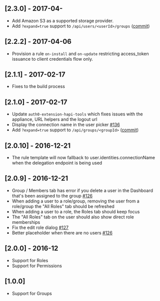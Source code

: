 ## [2.3.0] - 2017-04-

- Add Amazon S3 as a supported storage provider.
- Add `?expand=true` support to `/api/users/<userId>/groups` ([commit](https://github.com/auth0/auth0-authorization-extension/commit/8d4771dcb42317b9d314592b1f573e6951a84274))

## [2.2.2] - 2017-04-06

- Provision a rule `on-install` and `on-update` restricting access_token issuance to client credentials flow only.

## [2.1.1] - 2017-02-17

- Fixes to the build process

## [2.1.0] - 2017-02-17

- Update `auth0-extension-hapi-tools` which fixes issues with the appliance, URL helpers and the logout url
- Display the connection name in the user picker [#136](https://github.com/auth0/auth0-authorization-extension/pull/136)
- Add `?expand=true` support to `/api/groups/<groupId>` ([commit](https://github.com/auth0/auth0-authorization-extension/commit/87463b12ad7529cdca7a65538b0951eb1c5b52e8))

## [2.0.10] - 2016-12-21

- The rule template will now fallback to user.identities.connectionName when the delegation endpoint is being used

## [2.0.9] - 2016-12-21

- Group / Members tab has error if you delete a user in the Dashboard that's been assigned to the group [#126](https://github.com/auth0/auth0-authorization-extension/issues/123)
- When adding a user to a role/group, removing the user from a role/group the "All Roles" tab should be refreshed
- When adding a user to a role, the Roles tab should keep focus
- The "All Roles" tab on the user should also show direct role memberships
- Fix the edit role dialog [#127](https://github.com/auth0/auth0-authorization-extension/pull/127)
- Better placeholder when there are no users [#126](https://github.com/auth0/auth0-authorization-extension/issues/126)

## [2.0.0] - 2016-12

- Support for Roles
- Support for Permissions

## [1.0.0]

- Support for Groups
